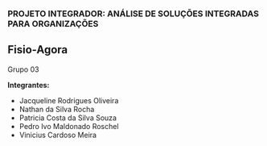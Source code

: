 ### PROJETO INTEGRADOR: ANÁLISE DE SOLUÇÕES INTEGRADAS PARA ORGANIZAÇÕES  

## Fisio-Agora  

Grupo 03  

**Integrantes:**  
- Jacqueline Rodrigues Oliveira  
- Nathan da Silva Rocha  
- Patricia Costa da Silva Souza  
- Pedro Ivo Maldonado Roschel  
- Vinicius Cardoso Meira  


